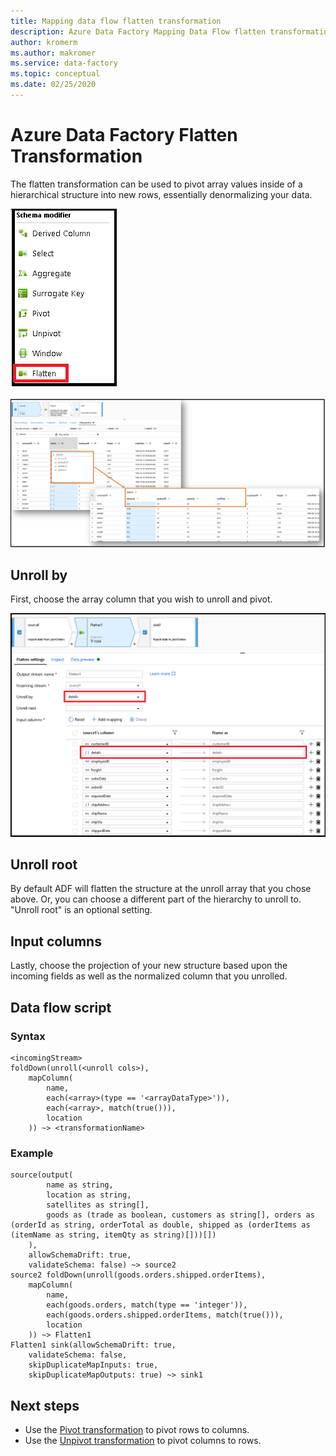 ```yaml
---
title: Mapping data flow flatten transformation
description: Azure Data Factory Mapping Data Flow flatten transformation
author: kromerm
ms.author: makromer
ms.service: data-factory
ms.topic: conceptual
ms.date: 02/25/2020
---
```


# Azure Data Factory Flatten Transformation

The flatten transformation can be used to pivot array values inside of a hierarchical structure into new rows, essentially denormalizing your data.

![Transformation toolbox](media/data-flow/flatten5.png "Transformation toolbox")

![Flatten transformation 1](media/data-flow/flatten7.png "Flatten transformation 1")

## Unroll by

First, choose the array column that you wish to unroll and pivot.

![Flatten transformation settings](media/data-flow/flatten1.png "Flatten transformation settings")

## Unroll root

By default ADF will flatten the structure at the unroll array that you chose above. Or, you can choose a different part of the hierarchy to unroll to. "Unroll root" is an optional setting.

## Input columns

Lastly, choose the projection of your new structure based upon the incoming fields as well as the normalized column that you unrolled.

## Data flow script

### Syntax

```
<incomingStream>
foldDown(unroll(<unroll cols>),
    mapColumn(
        name,
        each(<array>(type == '<arrayDataType>')),
        each(<array>, match(true())),
        location
    )) ~> <transformationName>
```

### Example

```
source(output(
        name as string,
        location as string,
        satellites as string[],
        goods as (trade as boolean, customers as string[], orders as (orderId as string, orderTotal as double, shipped as (orderItems as (itemName as string, itemQty as string)[]))[])
    ),
    allowSchemaDrift: true,
    validateSchema: false) ~> source2
source2 foldDown(unroll(goods.orders.shipped.orderItems),
    mapColumn(
        name,
        each(goods.orders, match(type == 'integer')),
        each(goods.orders.shipped.orderItems, match(true())),
        location
    )) ~> Flatten1
Flatten1 sink(allowSchemaDrift: true,
    validateSchema: false,
    skipDuplicateMapInputs: true,
    skipDuplicateMapOutputs: true) ~> sink1
```    

## Next steps

* Use the [Pivot transformation](data-flow-pivot.md) to pivot rows to columns.
* Use the [Unpivot transformation](data-flow-unpivot.md) to pivot columns to rows.
